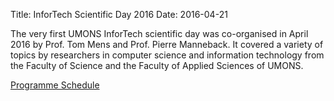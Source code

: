 Title: InforTech Scientific Day 2016
Date: 2016-04-21

The very first UMONS InforTech scientific day was co-organised in April 2016 by Prof. Tom Mens and Prof. Pierre Manneback. It covered a variety of topics by researchers in computer science and information technology from the Faculty of Science and the Faculty of Applied Sciences of UMONS.

[Programme Schedule]({static}infortechday2016-schedule.pdf)
